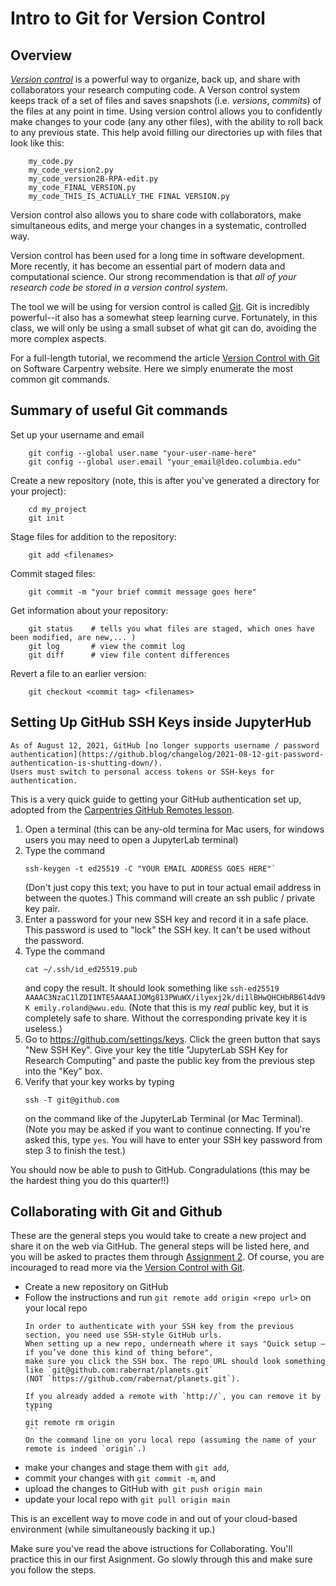 # Intro to Git for Version Control

## Overview

[_Version control_](https://en.wikipedia.org/wiki/Version_control) is a powerful way to organize, back up, and share with collaborators your research computing code.
A Verson control system keeps track of a set of files and saves snapshots (i.e. _versions_, _commits_) of the files at any point in time.
Using version control allows you to confidently make changes to your code (any any other files), with the ability to roll back to any previous state. This help avoid filling our directories up with files that look like this:

~~~
    my_code.py
    my_code_version2.py
    my_code_version2B-RPA-edit.py
    my_code_FINAL_VERSION.py
    my_code_THIS_IS_ACTUALLY_THE FINAL VERSION.py
~~~

Version control also allows you to share code with collaborators, make simultaneous edits, and merge your changes in a systematic, controlled way.

Version control has been used for a long time in software development.
More recently, it has become an essential part of modern data and computational science.
Our strong recommendation is that _all of your research code be stored in a version control system_.

The tool we will be using for version control is called [Git](https://git-scm.com).
Git is incredibly powerful--it also has a somewhat steep learning curve.
Fortunately, in this class, we will only be using a small subset of what git can do, avoiding the more complex aspects.

For a full-length tutorial, we recommend the article [Version Control with Git](http://swcarpentry.github.io/git-novice/) on Software Carpentry website.
Here we simply enumerate the most common git commands.


## Summary of useful Git commands

Set up your username and email

~~~
    git config --global user.name "your-user-name-here"
    git config --global user.email "your_email@ldeo.columbia.edu"
~~~

Create a new repository (note, this is after you've generated a directory for your project):

~~~
    cd my_project
    git init      
~~~

Stage files for addition to the repository:

~~~
    git add <filenames>  
~~~

Commit staged files:

~~~
    git commit -m "your brief commit message goes here"
~~~

Get information about your repository:

~~~
    git status    # tells you what files are staged, which ones have been modified, are new,... )
    git log       # view the commit log
    git diff      # view file content differences
~~~

Revert a file to an earlier version:

~~~
    git checkout <commit tag> <filenames>
~~~

## Setting Up GitHub SSH Keys inside JupyterHub

```{warning}
As of August 12, 2021, GitHub [no longer supports username / password authentication](https://github.blog/changelog/2021-08-12-git-password-authentication-is-shutting-down/).
Users must switch to personal access tokens or SSH-keys for authentication.
```

This is a very quick guide to getting your GitHub authentication set up,
adopted from the [Carpentries GitHub Remotes lesson](https://swcarpentry.github.io/git-novice/07-github/index.html#ssh-background-and-setup).

1. Open a terminal (this can be any-old termina for Mac users, for windows users you may need to open a JupyterLab terminal)
1. Type the command
   ```
   ssh-keygen -t ed25519 -C "YOUR EMAIL ADDRESS GOES HERE"`
   ```
   (Don't just copy this text; you have to put in tour actual email address in between the quotes.) This command will create an ssh public / private key pair.
1. Enter a password for your new SSH key and record it in a safe place.
   This password is used to "lock" the SSH key. It can't be used without the password.
1. Type the command
   ```
   cat ~/.ssh/id_ed25519.pub
   ```
   and copy the result. It should look something like `ssh-ed25519 AAAAC3NzaC1lZDI1NTE5AAAAIJOMg813PWuWX/ilyexj2k/di1lBHwQHCHbRB6l4dV9K emily.roland@wwu.edu`. (Note that this is my _real_ public key, but it is completely
   safe to share. Without the corresponding private key it is useless.)
1. Go to <https://github.com/settings/keys>. Click the green  button that says "New SSH Key".
   Give your key the title "JupyterLab SSH Key for Research Computing" and paste the
   public key from the previous step into the "Key" box.
1. Verify that your key works by typing
   ```
   ssh -T git@github.com
   ```
   on the command like of the JupyterLab Terminal (or Mac Terminal). (Note you may be asked if you want to continue connecting. If you're asked this, type `yes`. You will have to enter your SSH key password from step 3 to finish the test.)

You should now be able to push to GitHub. Congradulations (this may be the hardest thing you do this quarter!!)

## Collaborating with Git and Github

These are the general steps you would take to create a new project and share it on the web via GitHub. The general steps will be listed here, and you will be asked to practes them through [Assignment 2](../Assignments/files_markdown_git.md). Of course, you are incouraged to read more via the [Version Control with Git](http://swcarpentry.github.io/git-novice/). 

* Create a new repository on GitHub
* Follow the instructions and run `git remote add origin <repo url>` on your local repo
  ````{warning}
  In order to authenticate with your SSH key from the previous section, you need use SSH-style GitHub urls.
  When setting up a new repo, underneath where it says "Quick setup — if you’ve done this kind of thing before",
  make sure you click the SSH box. The repo URL should look something like `git@github.com:rabernat/planets.git`
  (NOT `https://github.com/rabernat/planets.git`).

  If you already added a remote with `http://`, you can remove it by typing
  ```
  git remote rm origin
  ```
  On the command line on yoru local repo (assuming the name of your remote is indeed `origin`.)
  ````
* make your changes and stage them with `git add`,
* commit your changes with `git commit -m`, and
* upload the changes to GitHub with` git push origin main`
* update your local repo with `git pull origin main`


This is an excellent way to move code in and out of your cloud-based environment (while simultaneously backing it up.) 

Make sure you've read the above istructions for Collaborating. You'll practice this in our first Asignment. Go slowly through this and make sure you follow the steps. 
